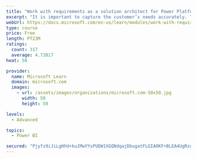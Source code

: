 ```yaml
---
title: "Work with requirements as a solution architect for Power Platform and Dynamics 365"
excerpt: "It is important to capture the customer’s needs accurately. This module explains how to capture requirements and identify functional and non-functional items."
webUrl: https://docs.microsoft.com/en-us/learn/modules/work-with-requirements/
type: course
price: Free
length: PT23M
ratings:
  count: 317
  average: 4.73817
heat: 50

provider:
  name: Microsoft Learn
  domain: microsoft.com
  images:
    - url: /assets/images/organizations/microsoft.com-50x50.jpg
      width: 50
      height: 50

levels:
  - Advanced

topics:
  - Power BI

secured: "Pjyfz9iJiLgHhU+kuJMwYYsPUDW1XGQNdqajDbugatFLGIAOKF+BLEA4UgRzdR7RkCL6Oeg8rsbeq7cL8bWsxRsbcagvSNN6WI/I49eGathspVnUWmPSDldTWWcWVehlJY8IRIccdfNSW4j6HMwy9T2GIg7qSQ7aP7gTFj9yCbipLBmeYHLnMkRTu0QmuZ1JwL7uDB7kwuQu6UOTbuSA3brQyhq6a6hu6tbexfeFPzSBz88L2StdPlI5ZFbtFU4FfQ0HxGqK7uc5n7ne/NlLLNz8c16JKs0Aq1nI97J9Nk9WbIDkBcq359D179uxA5CPpgIDMWOitH1LmtzLs5k7YbPn9gHxUJ5wh5xO8p4FnN24ACtjviln7tT0KWPgiypOl4NcsVStXrgaZoeZU85fwHDWYtYXoX5O22idk7WIYbA=;pI2gwr90jslM69lacQn9Jw=="
---
```


